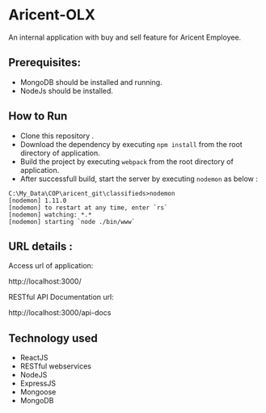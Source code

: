 # Aricent-OLX

An internal application with buy and sell feature for Aricent Employee.

## Prerequisites:  
* MongoDB should be installed and running.
* NodeJs should be installed.

## How to Run

* Clone this repository .
* Download the dependency by executing ```npm install``` from the root directory of application.
* Build the project by executing ```webpack``` from the root directory of application.
* After successfull build, start the server by executing ```nodemon``` as below :

```
C:\My_Data\COP\aricent_git\classifieds>nodemon
[nodemon] 1.11.0
[nodemon] to restart at any time, enter `rs`
[nodemon] watching: *.*
[nodemon] starting `node ./bin/www`
```

## URL details :
Access url of application:

http://localhost:3000/

RESTful API Documentation url:

http://localhost:3000/api-docs

## Technology used
 * ReactJS
 * RESTful webservices
 * NodeJS
 * ExpressJS
 * Mongoose
 * MongoDB
